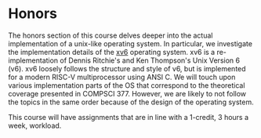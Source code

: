 # Honors

The honors section of this course delves deeper into the actual implementation of a unix-like operating system. In particular, we investigate the implementation details of the [xv6](https://github.com/mit-pdos/xv6-riscv) operating system. xv6 is a re-implementation of Dennis Ritchie's and Ken Thompson's Unix Version 6 (v6). xv6 loosely follows the structure and style of v6, but is implemented for a modern RISC-V multiprocessor using ANSI C. We will touch upon various implementation parts of the OS that correspond to the theoretical coverage presented in COMPSCI 377. However, we are likely to not follow the topics in the same order because of the design of the operating system.

This course will have assignments that are in line with a 1-credit, 3 hours a week, workload.
